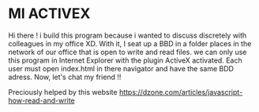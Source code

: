 # MI ACTIVEX
Hi there !
i build this program because i wanted to discuss discretely with colleagues in my office XD.
With it, I seat up a BBD in a folder places in the network of our office that is open to write and read files.
we can only use this program in Internet Explorer with the plugin ActiveX activated.
Each user must open index.html in there navigator and have the same BDD adress.
Now, let's chat my friend !!

Preciously helped by this website https://dzone.com/articles/javascript-how-read-and-write
